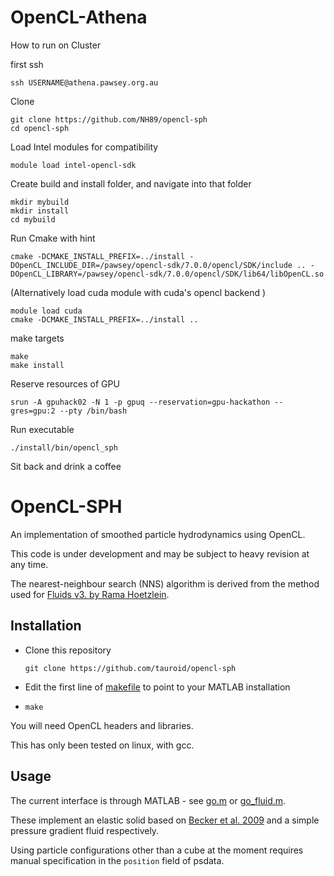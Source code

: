 OpenCL-Athena
==========
How to run on Cluster

first ssh
  ```shell
  ssh USERNAME@athena.pawsey.org.au

  ```
  
Clone   
   ```shell
  git clone https://github.com/NH89/opencl-sph
  cd opencl-sph
  ```
  
Load Intel modules for compatibility
  ```shell
  module load intel-opencl-sdk 
  ```
  
Create build and install folder, and navigate into that folder
   ```shell
  mkdir mybuild
  mkdir install
  cd mybuild
  ```

Run Cmake with hint
   ```shell
cmake -DCMAKE_INSTALL_PREFIX=../install -DOpenCL_INCLUDE_DIR=/pawsey/opencl-sdk/7.0.0/opencl/SDK/include .. -DOpenCL_LIBRARY=/pawsey/opencl-sdk/7.0.0/opencl/SDK/lib64/libOpenCL.so

  ```
(Alternatively load cuda module with cuda's opencl backend )
   ```shell
  module load cuda
  cmake -DCMAKE_INSTALL_PREFIX=../install .. 
  ```
make targets
  ```shell
  make
  make install 
  ```
Reserve resources of GPU
```shell
srun -A gpuhack02 -N 1 -p gpuq --reservation=gpu-hackathon --gres=gpu:2 --pty /bin/bash
```
Run executable
  ```shell
  ./install/bin/opencl_sph
  ```

Sit back and drink a coffee


OpenCL-SPH
==========

An implementation of smoothed particle hydrodynamics using OpenCL.

This code is under development and may be subject to heavy revision at any time.

The nearest-neighbour search (NNS) algorithm is derived from the method used for [Fluids v3. by Rama Hoetzlein](https://github.com/rchoetzlein/fluids3).

Installation
------------

* Clone this repository

  ```shell
  git clone https://github.com/tauroid/opencl-sph
  ```

* Edit the first line of [makefile](makefile) to point to your MATLAB installation

* `make`

You will need OpenCL headers and libraries.

This has only been tested on linux, with gcc.

Usage
-----

The current interface is through MATLAB - see [go.m](go.m) or [go_fluid.m](go_fluid.m).

These implement an elastic solid based on [Becker et al. 2009](http://cg.informatik.uni-freiburg.de/publications/2009_NP_corotatedSPH.pdf) and a simple pressure gradient fluid respectively.

Using particle configurations other than a cube at the moment requires manual specification in the `position` field of psdata.
